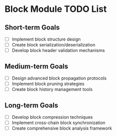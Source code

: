# Block Module TODO List

## Short-term Goals
- [ ] Implement block structure design
- [ ] Create block serialization/deserialization
- [ ] Develop block header validation mechanisms

## Medium-term Goals
- [ ] Design advanced block propagation protocols
- [ ] Implement block pruning strategies
- [ ] Create block history management tools

## Long-term Goals
- [ ] Develop block compression techniques
- [ ] Implement cross-chain block synchronization
- [ ] Create comprehensive block analysis framework 